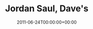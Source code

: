 ---
templateKey: event
guid: 08964b72-6eab-11ea-99c5-002590d1d1b0
date: 2011-06-24T00:00:00+00:00
eventTime: 'none'
title: "Jordan Saul, Dave's"
artist: Jordan Saul
city: Toronto
venue: Dave's
group: Tim Shia
guests: Alex Coleman
---